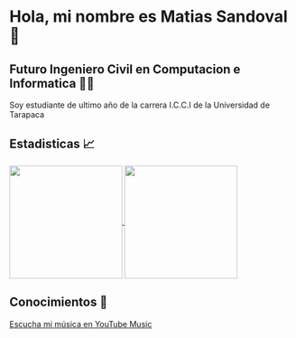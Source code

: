 # Hola, mi nombre es Matias Sandoval 👋

## Futuro Ingeniero Civil en Computacion e Informatica 👨‍🎓

Soy estudiante de ultimo año de la carrera I.C.C.I de la Universidad de Tarapaca 

## Estadisticas 📈

<a href="https://github.com/anuraghazra/github-readme-stats">
  <img height=200 align="center" src="https://github-readme-stats.vercel.app/api?username=MSandoval99&show_icons=true&theme=radical" />
</a>
<a href="https://github.com/anuraghazra/convoychat">
  <img height=200 align="center" src="https://github-readme-stats.vercel.app/api/top-langs?username=anuraghazra&layout=compact&langs_count=8&card_width=320&theme=radical" />
</a>


## Conocimientos 🧠

[Escucha mi música en YouTube Music](https://music.youtube.com/playlist?list=PLj9CtFUaeeMdZ5_b-AHZAp-dTFUoGgul8)

<!--
**MSandoval99/MSandoval99** is a ✨ _special_ ✨ repository because its `README.md` (this file) appears on your GitHub profile.

[![Top Langs](https://github-readme-stats.vercel.app/api/top-langs/?username=MSandoval99&layout=donut-vertical)](https://github.com/anuraghazra/github-readme-stats)

Here are some ideas to get you started:

- 🔭 I’m currently working on ...
- 🌱 I’m currently learning ...
- 👯 I’m looking to collaborate on ...
- 🤔 I’m looking for help with ...
- 💬 Ask me about ...
- 📫 How to reach me: ...
- 😄 Pronouns: ...
- ⚡ Fun fact: ...
-->

